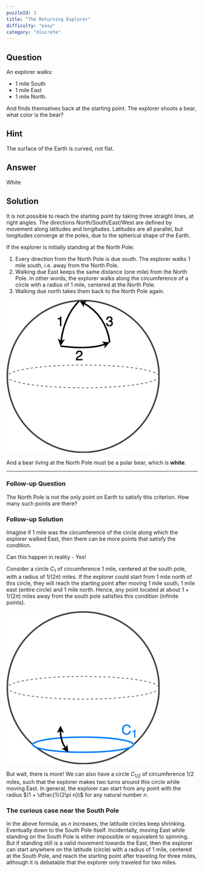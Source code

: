 ```yaml
---
puzzleId: 3
title: "The Returning Explorer"
difficulty: "easy"
category: "discrete"
---
```


## Question
An explorer walks:
* 1 mile South
* 1 mile East
* 1 mile North. 

And finds themselves back at the starting point. The explorer shoots a bear, what color is the bear?

## Hint
The surface of the Earth is curved, not flat.

## Answer
White

## Solution
It is not possible to reach the starting point by taking three straight lines, at right angles.
The directions North/South/East/West are defined by movement along latitudes and longitudes. Latitudes are all parallel, but longitudes converge at the poles, due to the spherical shape of the Earth.

If the explorer is initially standing at the North Pole:

1. Every direction from the North Pole is due south. The explorer walks 1 mile south, i.e. away from the North Pole.
2. Walking due East keeps the same distance (one mile) from the North Pole. In other words, the explorer walks along the circumference of a circle with a radius of 1 mile, centered at the North Pole.
3. Walking due north takes them back to the North Pole again.

![image](3_explorer.drawio.png)

And a bear living at the North Pole must be a polar bear, which is **white**.

---

### Follow-up Question

The North Pole is not the only point on Earth to satisfy this criterion. How many such points are there? 

### Follow-up Solution


Imagine if $1$ mile was the circumference of the circle along which the explorer walked East, then there can be more points that satisfy the condition.

Can this happen in reality - Yes!

Consider a circle $C_1$ of circumference 1 mile, centered at the south pole, with a radius of $1/(2 \pi)$ miles. If the explorer could start from 1 mile north of this circle, they will reach the starting point after moving 1 mile south, 1 mile east (entire circle) and 1 mile north.
Hence, any point located at about $1 + 1/{(2 \pi)}$ miles away from the south pole satisfies this condition (infinite points).

![image](3_explorer2.drawio.png)

But wait, there is more! We can also have a circle $C_{1/2}$ of circumference $1/2$ miles, such that the explorer makes two turns around this circle while moving East. In general, the explorer can start from any point with the radius $(1 + \dfrac{1}{2\pi n})$ for any natural number $n$.


### The curious case near the South Pole
In the above formula, as $n$ increases, the latitude circles keep shrinking. Eventually down to the South Pole itself. Incidentally, moving East while standing on the South Pole is either impossible or equivalent to spinning. But if standing still is a valid movement towards the East, then the explorer can start anywhere on the latitude (circle) with a radius of 1 mile, centered at the South Pole, and reach the starting point after traveling for three miles, although it is debatable that the explorer only traveled for two miles.
